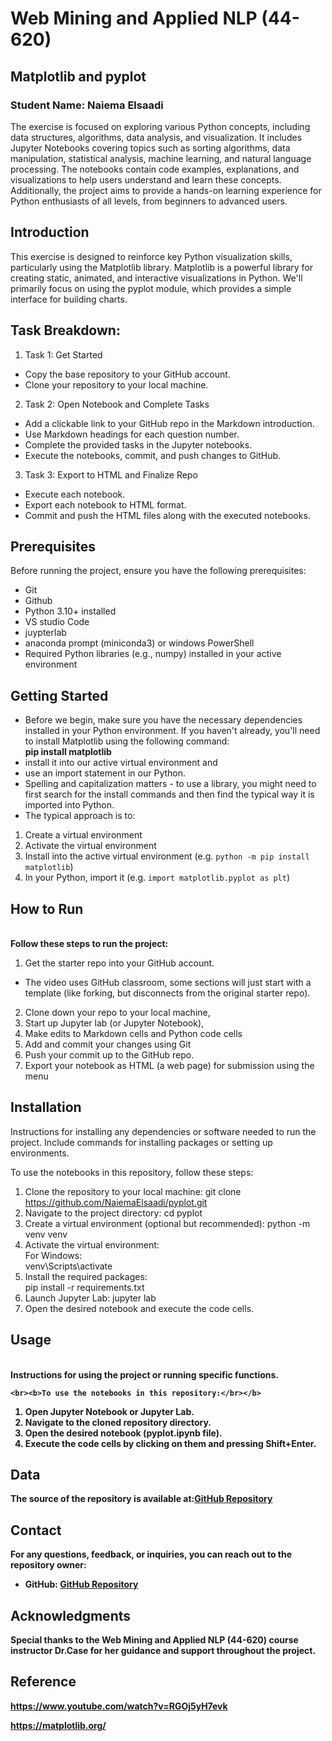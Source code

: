 
# Web Mining and Applied NLP (44-620)

## Matplotlib and pyplot

### Student Name: Naiema Elsaadi

The exercise is focused on exploring various Python concepts, including data structures, algorithms, data analysis, and visualization. It includes Jupyter Notebooks covering topics such as sorting algorithms, data manipulation, statistical analysis, machine learning, and natural language processing. The notebooks contain code examples, explanations, and visualizations to help users understand and learn these concepts. Additionally, the project aims to provide a hands-on learning experience for Python enthusiasts of all levels, from beginners to advanced users.

## Introduction

This exercise is designed to reinforce key Python visualization skills, particularly using the Matplotlib library. Matplotlib is a powerful library for creating static, animated, and interactive visualizations in Python. We'll primarily focus on using the pyplot module, which provides a simple interface for building charts.


## Task Breakdown:
1. Task 1: Get Started
- Copy the base repository to your GitHub account.
- Clone your repository to your local machine.
2. Task 2: Open Notebook and Complete Tasks
- Add a clickable link to your GitHub repo in the Markdown introduction.
- Use Markdown headings for each question number.
- Complete the provided tasks in the Jupyter notebooks.
- Execute the notebooks, commit, and push changes to GitHub.
3. Task 3: Export to HTML and Finalize Repo
- Execute each notebook.
- Export each notebook to HTML format.
- Commit and push the HTML files along with the executed notebooks.



## Prerequisites
Before running the project, ensure you have the following prerequisites:

- Git
- Github
- Python 3.10+ installed
- VS studio Code
- juypterlab
- anaconda prompt (miniconda3) or windows PowerShell
- Required Python libraries (e.g., numpy) installed in your active environment

## Getting Started

- Before we begin, make sure you have the necessary dependencies installed in your Python environment. If you haven't already, you'll need to install Matplotlib using the following command:
<br><b> pip install matplotlib</b>
- install it into our active virtual environment and
- use an import statement in our Python. 
- Spelling and capitalization matters - to use a library, you might need to first search for the install commands and then find the typical way it is imported into Python. 
- The typical approach is to:
1. Create a virtual environment
2. Activate the virtual environment
3. Install into the active virtual environment (e.g. `python -m pip install matplotlib`)
4. In your Python, import it (e.g. `import matplotlib.pyplot as plt`)

## How to Run

<b><br> Follow these steps to run the project:  </b></br>

1. Get the starter repo into your GitHub account.
- The video uses GitHub classroom, some sections will just start with a template (like forking, but disconnects from the original starter repo). 
2. Clone down your repo to your local machine,
3. Start up Jupyter lab (or Jupyter Notebook),
4. Make edits to Markdown cells and Python code cells
5. Add and commit your changes using Git
6. Push your commit up to the GitHub repo.
7. Export your notebook as HTML (a web page) for submission using the menu


## Installation

Instructions for installing any dependencies or software needed to run the project. Include commands for installing packages or setting up environments.

To use the notebooks in this repository, follow these steps:

1. Clone the repository to your local machine:
git clone https://github.com/NaiemaElsaadi/pyplot.git
2. Navigate to the project directory:
cd pyplot
3. Create a virtual environment (optional but recommended):
python -m venv venv
4. Activate the virtual environment:
<br> For Windows:
<br>venv\Scripts\activate</br>
5. Install the required packages:  
pip install -r requirements.txt
6. Launch Jupyter Lab:
jupyter lab
7. Open the desired notebook and execute the code cells.


## Usage

<br><b> Instructions for using the project or running specific functions.

    <br><b>To use the notebooks in this repository:</br></b>

1. Open Jupyter Notebook or Jupyter Lab.
2. Navigate to the cloned repository directory.
3. Open the desired notebook (pyplot.ipynb file).
4. Execute the code cells by clicking on them and pressing Shift+Enter.


## Data

The source of the repository is available at:[GitHub Repository]( https://github.com/wmnlp-materials/pyplot/blob/master/pyplot.ipynb)



## Contact

For any questions, feedback, or inquiries, you can reach out to the repository owner:

- GitHub: [GitHub Repository](https://github.com/NaiemaElsaadi/pyplot)

## Acknowledgments

Special thanks to the Web Mining and Applied NLP (44-620) course instructor Dr.Case for her guidance and support throughout the project.

## Reference

https://www.youtube.com/watch?v=RGOj5yH7evk

https://matplotlib.org/

